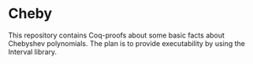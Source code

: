 # Cheby

This repository contains Coq-proofs about some basic facts about Chebyshev polynomials.
The plan is to provide executability by using the Interval library.
